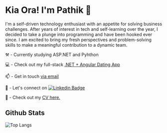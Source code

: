 # Kia Ora! I'm Pathik 👋
I'm a self-driven technology enthusiast with an appetite for solving business challenges. 
After years of interest in tech and self-learning over the year, I decided to take a plunge into programming and have been hooked ever since. I am excited to bring my fresh perspectives and problem-solving skills to make a meaningful contribution to a dynamic team.

⚒️ - Currently studying ASP.NET and Pyhthon

💻 - Check out my full-stack <a target="_blank" href="https://datingapppathik-3e22183e1486.herokuapp.com/">.NET + Angular Dating App</a>

📫 - Get in touch [via email](mailto:modipathik95@gmail.com)

👥 - Let's connect on [![Linkedin Badge](	https://img.shields.io/badge/LinkedIn-0077B5?style=for-the-badge&logo=linkedin&logoColor=white)](https://www.linkedin.com/in/pathik-modi/)

📃  - Check out my [CV here.](CV2024.pdf)

## Github Stats
![Top Langs](https://github-readme-stats.vercel.app/api/top-langs/?username=pathik-modi&layout=compact&theme=dark) 
